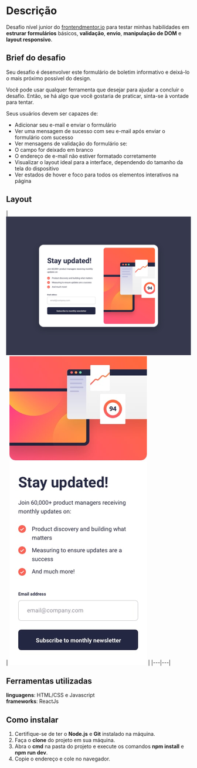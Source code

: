 # Descrição

Desafio nível junior do [frontendmentor.io](https://www.frontendmentor.io/) para testar minhas habilidades em **estrurar formulários** básicos, **validação**, **envio**, **manipulação de DOM** e **layout responsivo**.

## Brief do desafio

Seu desafio é desenvolver este formulário de boletim informativo e deixá-lo o mais próximo possível do design.

Você pode usar qualquer ferramenta que desejar para ajudar a concluir o desafio. Então, se há algo que você gostaria de praticar, sinta-se à vontade para tentar.

Seus usuários devem ser capazes de:

- Adicionar seu e-mail e enviar o formulário
- Ver uma mensagem de sucesso com seu e-mail após enviar o formulário com sucesso
- Ver mensagens de validação do formulário se:
- O campo for deixado em branco
- O endereço de e-mail não estiver formatado corretamente
- Visualizar o layout ideal para a interface, dependendo do tamanho da tela do dispositivo
- Ver estados de hover e foco para todos os elementos interativos na página

## Layout

| ![desktop-design](./src/design/desktop-design.jpg) | ![mobile-design](./src/design/mobile-design.jpg) | |---|---|

## Ferramentas utilizadas

**linguagens**: HTML/CSS e Javascript  
**frameworks**: ReactJs

## Como instalar

1. Certifique-se de ter o **Node.js** e **Git** instalado na máquina.
2. Faça o **clone** do projeto em sua máquina.
3. Abra o **cmd** na pasta do projeto e execute os comandos **npm install** e **npm run dev**.
4. Copie o endereço e cole no navegador.
